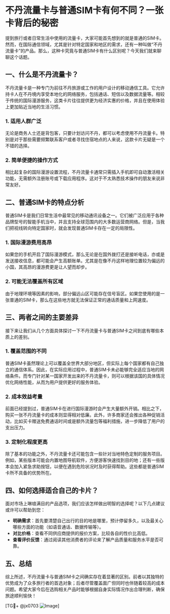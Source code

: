 # 不丹流量卡与普通SIM卡有何不同？一张卡背后的秘密

提到旅行或者日常生活中使用的流量卡，大家可能首先想到的就是普通的SIM卡。然而，在国际通信领域，尤其是针对特定国家和地区的需求，还有一种叫做“不丹流量卡”的产品。那么，这种卡究竟与普通SIM卡有什么区别呢？今天我们就来聊聊这个话题。

## 一、什么是不丹流量卡？

不丹流量卡是一种专门为前往不丹旅游或工作的用户设计的移动通信工具。它允许持卡人在不丹境内享受本地化的网络服务，包括通话、短信以及数据流量等。相较于传统的国际漫游服务，这类卡片往往提供更为经济实惠的价格，并且在使用体验上更加贴近当地的生活习惯。

### 1. 适用人群广泛
无论是商务人士还是背包客，只要计划访问不丹，都可以考虑使用不丹流量卡。特别是对于那些需要频繁联系客户或者寻找住宿地点的人来说，这款卡片无疑是一个不错的选择。

### 2. 简单便捷的操作方式
相比起复杂的国际漫游设置流程，不丹流量卡通常只需插入手机即可自动激活相关功能，无需额外注册账号或下载应用程序。这对于不太熟悉技术操作的朋友来说非常友好。

## 二、普通SIM卡的特点分析

普通SIM卡是我们日常生活中最常见的移动通讯设备之一。它们被广泛应用于各种品牌型号的智能手机当中，并且支持全球范围内的大多数运营商网络。但是，当我们把视线转向特定国家时，就会发现普通SIM卡存在一定的局限性。

### 1. 国际漫游费用高昂
如果您的手机开启了国际漫游模式，那么无论是在国外拨打还是接听电话，亦或是发送接收信息，都可能会产生高额账单。尤其是在像不丹这样地理位置较为偏远的小国，其高昂的漫游费更是让人望而却步。

### 2. 可能无法覆盖所有区域
由于地理环境等因素的影响，部分偏远山区可能存在信号盲区。如果您使用的是一张普通的SIM卡，那么在这些地方就无法保证正常的通话质量和上网速度。

## 三、两者之间的主要差异

接下来让我们从几个方面具体探讨一下不丹流量卡与普通SIM卡之间到底有哪些本质上的差别。

### 1. 覆盖范围的不同
普通SIM卡虽然理论上可以覆盖全世界大部分地区，但实际上每个国家都有自己独立的通信体系。因此，在实际应用过程中，普通SIM卡未必能够完全适应当地的网络条件。而专门针对某一国家开发出来的不丹流量卡，则可以根据该国的具体情况优化网络性能，从而为用户提供更好的服务体验。

### 2. 成本效益考量
前面已经提到过，普通SIM卡在进行国际漫游时会产生大量额外开销。相比之下，购买一张不丹流量卡的成本则显得相对低廉。此外，许多商家还会推出各种促销活动，比如买卡赠送免费通话时间或是额外流量包等福利措施，进一步降低了用户的支出压力。

### 3. 定制化程度更高
除了基本的功能之外，不丹流量卡还可能包含一些针对当地特色定制的服务项目。例如，某些版本可能会内置地图导航软件，方便游客快速找到目的地；还有一些版本会加入紧急求助按钮，以便在遇到危险状况时及时获得帮助。这些都是普通SIM卡所不具备的优势所在。

## 四、如何选择适合自己的卡片？

面对市场上琳琅满目的产品选项，我们应该怎样做出明智的选择呢？以下几点建议或许可以帮助到您：

- **明确需求**：首先要清楚自己出行的目的地是哪里，预计停留多久，以及最关心哪些方面的功能（如语音通话、数据传输等）。
- **对比价格**：查看不同供应商提供的报价方案，比较各自的性价比高低。
- **查看评价反馈**：通过阅读其他消费者的评论来了解产品质量和服务水平是否可靠。

## 五、总结

综上所述，不丹流量卡与普通SIM卡之间确实存在着显著的区别。前者以其独特的优势成为了众多旅行者的首选对象；后者尽管覆盖面广但同时也伴随着较高的成本问题。希望大家今后在选购相关产品时能够根据自身实际情况作出合理判断，确保旅途顺利愉快！

[TG💪+ @jx0703 ![Image](https://github.com/user-attachments/assets/dbca1d08-cadb-493c-b0ec-ad6f7a83f270)]